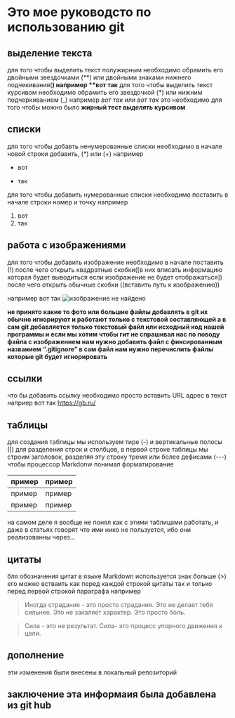 # Это мое руководсто по использованию git

## выделение текста

для того чтобы выделить текст полужирным необходимо обрамить его двойными звездочками (**) или двойными знаками нижнего подчекивания(__) например **вот так__
для того чтобы выделить текст курсивом необходимо обрамить его звездочкой (*) или нижним подчеркиванием (_) например
*вот так* или _вот так_
это необходимо для того чтобы можно было **жирный тест _выделять_ курсивом**

## списки

для того чтобы добавть ненумерованные списки необходимо в начале новой строки добавить, (*) или (+) например
* вот
+ так

для того чтобы добавить нумерованные списки необходимо поставить в начале строки номер и точку например
1. вот
2. так

## работа с изображениями
для того чтобы добавить изображение необходимо в начале поставить (!) после чего открыть квадратные скобки([в них вписать информацию которая будет выводиться если изображение не будет отображаться]) после чего открыть обычные скобки ((вставить путь к изображению)) 

например вот так ![изображение не найдено](yohananna.jpg)

**не принято какие то фото или большие файлы добавлять в git
их обычно игнорируют и работают только с текстовой составляющей
а в сам git добавляется только текстовый файл или исходный код нашей программы 
и если мы хотим чтобы гит не спрашивал нас по поводу файла с изображением нам нужно добавить файл с фиксированным названием “.gitignore”
в сам файл нам нужно перечислить файлы которые git будет игнорировать**

## ссылки

что бы добавить ссылку необходимо просто вставить URL адрес в текст 
наприер вот так https://gb.ru/
## таблицы
для создания таблицы мы используем тире (-) и вертикальные полосы (|) для разделения строк и столбцов, в первой строке таблицы мы строим заголовок, разделяя эту строку тремя или более дефисами (---) чтобы процессор Markdonw понимал форматирование

|  пример | пример  | 
|   ------------------  |   -------------   |
|  пример | пример  |
|  пример | пример  |

на самом деле я вообще не понял как с этими таблицами работать, и даже в статьях говорят что ими нико не пользуется, ибо они реализованны через...
## цитаты
бля обозначения цитат в языке Markdown используется знак больше (>) его можно встваить как перед каждой строкой цитаты так и только перед первой строкой параграфа например 
>  Иногда страдания - это просто страдания. Это не делает тебя сильнее. Это не закаляет характер. Это просто боль.

> Сила - это не результат. Сила- это процесс упорного движения к цели.

## дополнение 
эти изменения были внесены в локальный репозиторий
## заключение  эта информаия была добавлена из git hub


